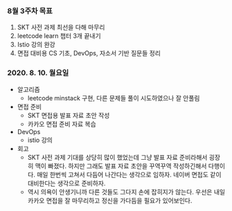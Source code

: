 ### 8월 3주차 목표
1. SKT 사전 과제 최선을 다해 마무리
2. leetcode learn 챕터 3개 끝내기
3. Istio 강의 완강
4. 면접 대비용 CS 기초, DevOps, 자소서 기반 질문들 정리

### 2020. 8. 10. 월요일
- 알고리즘
  - leetcode minstack 구현, 다른 문제들 풀이 시도하였으나 잘 안풀림
- 면접 준비
  - SKT 면접용 발표 자료 초안 작성
  - 카카오 면접 준비 자료 복습
- DevOps
  - istio 강의 
- 회고
  - SKT 사전 과제 기대를 상당히 많이 했었는데 그냥 발표 자료 준비라해서 굉장히 맥이 빠졌다. 하지만 그래도 발표 자료 초안을 꾸역꾸역 작성하긴해서 다행이다. 매일 한번씩 고쳐서 다듬어 나간다는 생각으로 임하자. 네이버 면접도 같이 대비한다는 생각으로 준비하자.
  - 역시 의욕이 안생기니까 다른 것들도 그다지 손에 잡히지가 않는다. 우선은 내일 카카오 면접을 잘 마무리하고 정신을 가다듬을 필요가 있어보인다. 
